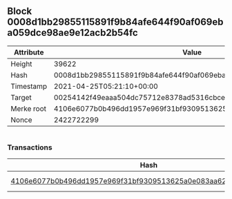 ## Block 0008d1bb29855115891f9b84afe644f90af069eba059dce98ae9e12acb2b54fc

Attribute | Value
--- | ---
Height | 39622
Hash | 0008d1bb29855115891f9b84afe644f90af069eba059dce98ae9e12acb2b54fc
Timestamp | 2021-04-25T05:21:10+00:00
Target | 00254142f49eaaa504dc75712e8378ad5316cbcead634704b3734b6271167cc4
Merke root | 4106e6077b0b496dd1957e969f31bf9309513625a0e083aa62366eaa46d459e4
Nonce | 2422722299

```

```

### Transactions

Hash | Amount
--- | ---
[4106e6077b0b496dd1957e969f31bf9309513625a0e083aa62366eaa46d459e4](4106e6077b0b496dd1957e969f31bf9309513625a0e083aa62366eaa46d459e4.md) | 10.00000000 SKEPTI 
